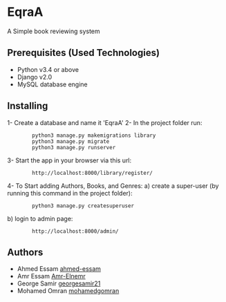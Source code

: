# EqraA

A Simple book reviewing system

## Prerequisites (Used Technologies)

* Python v3.4 or above
* Django v2.0
* MySQL database engine 


## Installing

1- Create a database and name it 'EqraA'
2- In the project folder run:
```
		python3 manage.py makemigrations library
		python3 manage.py migrate
		python3 manage.py runserver
```
3- Start the app in your browser via this url:
```
		http://localhost:8000/library/register/
```
4- To Start adding Authors, Books, and Genres:
a) create a super-user (by running this command in the project folder):
```
		python3 manage.py createsuperuser
```
	
b) login to admin page:

```
		http://localhost:8000/admin/
```
## Authors

* Ahmed Essam [ahmed-essam](https://github.com/ahmed-essam)
* Amr Essam [Amr-Elnemr](https://github.com/Amr-Elnemr)
* George Samir [georgesamir21](https://github.com/georgesamir21)
* Mohamed Omran [mohamedgomran](https://github.com/mohamedgomran) 
